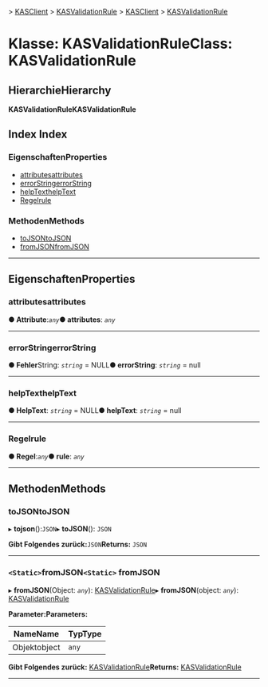 <span data-ttu-id="bf2c9-101">[](../README.md) > [KASClient](../modules/kasclient.md) > [KASValidationRule](../classes/kasclient.kasvalidationrule.md)</span><span class="sxs-lookup"><span data-stu-id="bf2c9-101">[](../README.md) > [KASClient](../modules/kasclient.md) > [KASValidationRule](../classes/kasclient.kasvalidationrule.md)</span></span>

# <a name="class-kasvalidationrule"></a><span data-ttu-id="bf2c9-102">Klasse: KASValidationRule</span><span class="sxs-lookup"><span data-stu-id="bf2c9-102">Class: KASValidationRule</span></span>

## <a name="hierarchy"></a><span data-ttu-id="bf2c9-103">Hierarchie</span><span class="sxs-lookup"><span data-stu-id="bf2c9-103">Hierarchy</span></span>

<span data-ttu-id="bf2c9-104">**KASValidationRule**</span><span class="sxs-lookup"><span data-stu-id="bf2c9-104">**KASValidationRule**</span></span>

## <a name="index"></a><span data-ttu-id="bf2c9-105">Index </span><span class="sxs-lookup"><span data-stu-id="bf2c9-105">Index</span></span>

### <a name="properties"></a><span data-ttu-id="bf2c9-106">Eigenschaften</span><span class="sxs-lookup"><span data-stu-id="bf2c9-106">Properties</span></span>

* [<span data-ttu-id="bf2c9-107">attributes</span><span class="sxs-lookup"><span data-stu-id="bf2c9-107">attributes</span></span>](kasclient.kasvalidationrule.md#attributes)
* [<span data-ttu-id="bf2c9-108">errorString</span><span class="sxs-lookup"><span data-stu-id="bf2c9-108">errorString</span></span>](kasclient.kasvalidationrule.md#errorstring)
* [<span data-ttu-id="bf2c9-109">helpText</span><span class="sxs-lookup"><span data-stu-id="bf2c9-109">helpText</span></span>](kasclient.kasvalidationrule.md#helptext)
* [<span data-ttu-id="bf2c9-110">Regel</span><span class="sxs-lookup"><span data-stu-id="bf2c9-110">rule</span></span>](kasclient.kasvalidationrule.md#rule)
### <a name="methods"></a><span data-ttu-id="bf2c9-111">Methoden</span><span class="sxs-lookup"><span data-stu-id="bf2c9-111">Methods</span></span>

* [<span data-ttu-id="bf2c9-112">toJSON</span><span class="sxs-lookup"><span data-stu-id="bf2c9-112">toJSON</span></span>](kasclient.kasvalidationrule.md#tojson)
* [<span data-ttu-id="bf2c9-113">fromJSON</span><span class="sxs-lookup"><span data-stu-id="bf2c9-113">fromJSON</span></span>](kasclient.kasvalidationrule.md#fromjson)

---

## <a name="properties"></a><span data-ttu-id="bf2c9-114">Eigenschaften</span><span class="sxs-lookup"><span data-stu-id="bf2c9-114">Properties</span></span>

<a id="attributes"></a>

###  <a name="attributes"></a><span data-ttu-id="bf2c9-115">attributes</span><span class="sxs-lookup"><span data-stu-id="bf2c9-115">attributes</span></span>

<span data-ttu-id="bf2c9-116">**● Attribute**:*`any`*</span><span class="sxs-lookup"><span data-stu-id="bf2c9-116">**● attributes**: *`any`*</span></span>

___

<a id="errorstring"></a>

###  <a name="errorstring"></a><span data-ttu-id="bf2c9-117">errorString</span><span class="sxs-lookup"><span data-stu-id="bf2c9-117">errorString</span></span>

<span data-ttu-id="bf2c9-118">**● Fehler**String: *`string`* = NULL</span><span class="sxs-lookup"><span data-stu-id="bf2c9-118">**● errorString**: *`string`* =  null</span></span>

___

<a id="helptext"></a>

###  <a name="helptext"></a><span data-ttu-id="bf2c9-119">helpText</span><span class="sxs-lookup"><span data-stu-id="bf2c9-119">helpText</span></span>

<span data-ttu-id="bf2c9-120">**● HelpText**: *`string`* = NULL</span><span class="sxs-lookup"><span data-stu-id="bf2c9-120">**● helpText**: *`string`* =  null</span></span>

___

<a id="rule"></a>

###  <a name="rule"></a><span data-ttu-id="bf2c9-121">Regel</span><span class="sxs-lookup"><span data-stu-id="bf2c9-121">rule</span></span>

<span data-ttu-id="bf2c9-122">**● Regel**:*`any`*</span><span class="sxs-lookup"><span data-stu-id="bf2c9-122">**● rule**: *`any`*</span></span>

___

## <a name="methods"></a><span data-ttu-id="bf2c9-123">Methoden</span><span class="sxs-lookup"><span data-stu-id="bf2c9-123">Methods</span></span>

<a id="tojson"></a>

###  <a name="tojson"></a><span data-ttu-id="bf2c9-124">toJSON</span><span class="sxs-lookup"><span data-stu-id="bf2c9-124">toJSON</span></span>

<span data-ttu-id="bf2c9-125">▸ **tojson**():`JSON`</span><span class="sxs-lookup"><span data-stu-id="bf2c9-125">▸ **toJSON**(): `JSON`</span></span>

<span data-ttu-id="bf2c9-126">**Gibt Folgendes zurück:**`JSON`</span><span class="sxs-lookup"><span data-stu-id="bf2c9-126">**Returns:** `JSON`</span></span>

___

<a id="fromjson"></a>

### <a name="static-fromjson"></a><span data-ttu-id="bf2c9-127">`<Static>`fromJSON</span><span class="sxs-lookup"><span data-stu-id="bf2c9-127">`<Static>` fromJSON</span></span>

<span data-ttu-id="bf2c9-128">▸ **fromJSON**(Object: *`any`*): [KASValidationRule](kasclient.kasvalidationrule.md)</span><span class="sxs-lookup"><span data-stu-id="bf2c9-128">▸ **fromJSON**(object: *`any`*): [KASValidationRule](kasclient.kasvalidationrule.md)</span></span>

<span data-ttu-id="bf2c9-129">**Parameter:**</span><span class="sxs-lookup"><span data-stu-id="bf2c9-129">**Parameters:**</span></span>

| <span data-ttu-id="bf2c9-130">Name</span><span class="sxs-lookup"><span data-stu-id="bf2c9-130">Name</span></span> | <span data-ttu-id="bf2c9-131">Typ</span><span class="sxs-lookup"><span data-stu-id="bf2c9-131">Type</span></span> |
| ------ | ------ |
| <span data-ttu-id="bf2c9-132">Objekt</span><span class="sxs-lookup"><span data-stu-id="bf2c9-132">object</span></span> | `any` |

<span data-ttu-id="bf2c9-133">**Gibt Folgendes zurück:** [KASValidationRule](kasclient.kasvalidationrule.md)</span><span class="sxs-lookup"><span data-stu-id="bf2c9-133">**Returns:** [KASValidationRule](kasclient.kasvalidationrule.md)</span></span>

___

